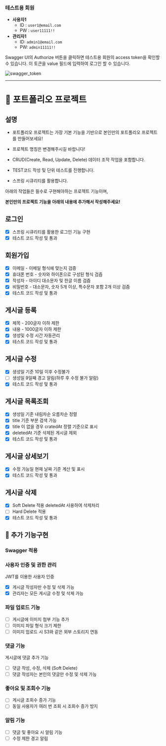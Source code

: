 ### 테스트용 회원
- **사용자1**
  - ID : `user1@email.com`
  - PW : `user11111!!`
- **관리자1**
  - ID: `admin1@email.com`
  - PW: `admin11111!!`

Swagger UI의 Authorize 버튼을 클릭하면 테스트용 회원의 access token을 확인할 수 있습니다.
이 토큰을 value 필드에 입력하여 로그인 할 수 있습니다.

![swagger_token](https://github.com/user-attachments/assets/bdc8f48e-d3ce-4788-abcb-0218f0409e97)

---

# 📝 포트폴리오 프로젝트

## 설명

* 포트폴리오 프로젝트는 가장 기본 기능을 기반으로 본인만의 포트폴리오 프로젝트를 만들어보세요!
* 프로젝트 명칭은 변경해주시길 바랍니다!


* CRUD(Create, Read, Update, Delete) 데이터 조작 작업을 포함합니다.
* TEST코드 작성 및 단위 테스트를 진행합니다.
* 스프링 시큐리티를 활용합니다.


아래의 작업들은 필수로 구현해야하는 프로젝트 기능이며,

**본인만의 프로젝트 기능을 아래의 내용에 추가해서 작성해주세요!**

## 로그인

* [X]  스프링 시큐리티를 활용한 로그인 기능 구현
* [X]  테스트 코드 작성 및 통과

## 회원가입

* [X]  이메일 - 이메일 형식에 맞는지 검증
* [X]  휴대폰 번호 - 숫자와 하이폰으로 구성된 형식 검즘
* [X]  작성자 - 아이디 대소문자 및 한글 이름 검즘
* [X]  비밀번호 - 대소문자, 숫자 5개 이상, 특수문자 포함 2개 이상 검즘
* [X]  테스트 코드 작성 및 통과

## 게시글 등록

* [X]  제목 - 200글자 이하 제한
* [X]  내용 - 1000글자 이하 제한
* [X]  생성및 수정 시간 자동관리
* [X]  테스트 코드 작성 및 통과

## 게시글 수정

* [X]  생성일 기준 10일 이후 수정불가
* [ ]  생성일 9일째 경고 알림(하루 후 수정 불가 알람)
* [X]  테스트 코드 작성 및 통과

## 게시글 목록조회

* [X]  생성일 기준 내림차순 오름차순 정렬
* [X]  title 기준 부분 검색 가능
* [X]  title 이 없을 경우 cratedAt 정렬 기준으로 표시
* [X]  deletedAt 기준 삭제된 게시글 제외
* [X]  테스트 코드 작성 및 통과

## 게시글 상세보기

* [X]  수정 가능일 현재 날짜 기준 계산 및 표시
* [X]  테스트 코드 작성 및 통과

## 게시글 삭제

* [X]  Soft Delete 적용 deletedAt 사용하여 삭제처리
* [ ]  Hard Delete 적용
* [X]  테스트 코드 작성 및 통과

## 📌 추가 기능구현

### Swagger 적용

### 사용자 인증 및 권한 관리

JWT를 이용한 사용자 인증

* [X]  게시글 작성자만 수정 및 삭제 가능
* [X]  관리자는 모든 게시글 수정 및 삭제 가능

### 파일 업로드 기능

* [ ]  게시글에 이미지 첨부 기능 추가
* [ ]  이미지 파일 형식 크기 제한
* [ ]  이미지 업로드 시 S3와 같은 외부 스토리지 연동

### 댓글 기능

게시글에 댓글 추가 기능

* [ ]  댓글 작성, 수정, 삭제 (Soft Delete)
* [ ]  댓글 작성자는 본인의 댓글만 수정 및 삭제 가능

### 좋아요 및 조회수 기능

* [ ]  게시글 조회수 증가 기능
* [ ]  동일 사용자가 여러 번 조회 시 조회수 증가 방지

### 알림 기능

* [ ]  댓글 및 좋아요 시 알림 기능
* [ ]  수정 제한 경고 알림

